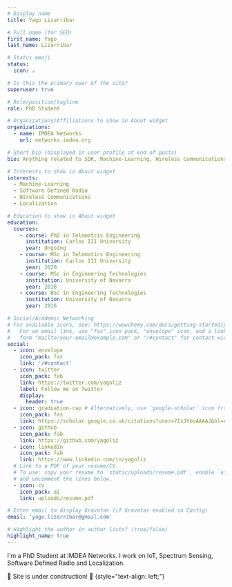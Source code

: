 ```yaml
---
# Display name
title: Yago Lizarribar

# Full name (for SEO)
first_name: Yago
last_name: Lizarribar

# Status emoji
status:
  icon: ☕️

# Is this the primary user of the site?
superuser: true

# Role/position/tagline
role: PhD Student

# Organizations/Affiliations to show in About widget
organizations:
  - name: IMDEA Networks
    url: networks.imdea.org

# Short bio (displayed in user profile at end of posts)
bio: Anything related to SDR, Machine-Learning, Wireless Communications or Robotics and I'm all ears.

# Interests to show in About widget
interests:
  - Machine-Learning
  - Software Defined Radio
  - Wireless Communications
  - Localization

# Education to show in About widget
education:
  courses:
    - course: PhD in Telematcis Engineering
      institution: Carlos III University
      year: Ongoing
    - course: MSc in Telematics Engineering
      institution: Carlos III University
      year: 2020
    - course: MSc in Engineering Technologies
      institution: University of Navarra
      year: 2018
    - course: BSc in Engineering Technologies
      institution: University of Navarra
      year: 2016

# Social/Academic Networking
# For available icons, see: https://wowchemy.com/docs/getting-started/page-builder/#icons
#   For an email link, use "fas" icon pack, "envelope" icon, and a link in the
#   form "mailto:your-email@example.com" or "/#contact" for contact widget.
social:
  - icon: envelope
    icon_pack: fas
    link: '/#contact'
  - icon: twitter
    icon_pack: fab
    link: https://twitter.com/yagoliz
    label: Follow me on Twitter
    display:
      header: true
  - icon: graduation-cap # Alternatively, use `google-scholar` icon from `ai` icon pack
    icon_pack: fas
    link: https://scholar.google.co.uk/citations?user=7IsJtboAAAAJ&hl=en
  - icon: github
    icon_pack: fab
    link: https://github.com/yagoliz
  - icon: linkedin
    icon_pack: fab
    link: https://www.linkedin.com/in/yagoliz
  # Link to a PDF of your resume/CV.
  # To use: copy your resume to `static/uploads/resume.pdf`, enable `ai` icons in `params.yaml`,
  # and uncomment the lines below.
  - icon: cv
    icon_pack: ai
    link: uploads/resume.pdf

# Enter email to display Gravatar (if Gravatar enabled in Config)
email: 'yago.lizarribar@gmail.com'

# Highlight the author in author lists? (true/false)
highlight_name: true
---
```


I'm a PhD Student at IMDEA Networks. I work on IoT, Spectrum Sensing, Software Defined Radio and Localization. 

🚧 Site is under construction! 🚧
{style="text-align: left;"}
